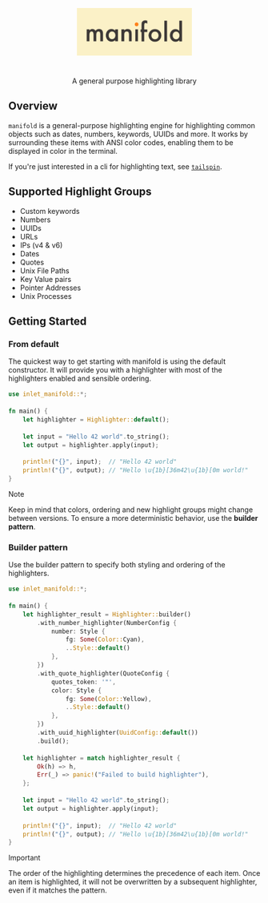 <p align="center">
  <img src="assets/manifold.png" width="230"/>
</p>

#                                                                                                                                                                                                                                                                                                                                                              

<p align="center">
A general purpose highlighting library 
</p>

## Overview

`manifold` is a general-purpose highlighting engine for highlighting common objects such as dates, numbers, keywords,
UUIDs and more. It works by surrounding these items with ANSI color codes, enabling them to be displayed in color in the
terminal.

If you're just interested in a cli for highlighting text, see [`tailspin`](https://github.com/bensadeh/tailspin).

## Supported Highlight Groups

- Custom keywords
- Numbers
- UUIDs
- URLs
- IPs (v4 & v6)
- Dates
- Quotes
- Unix File Paths
- Key Value pairs
- Pointer Addresses
- Unix Processes

## Getting Started

### From default

The quickest way to get starting with manifold is using the default constructor. It will provide you with a highlighter
with most of the highlighters enabled and sensible ordering.

```rust
use inlet_manifold::*;

fn main() {
    let highlighter = Highlighter::default();

    let input = "Hello 42 world".to_string();
    let output = highlighter.apply(input);

    println!("{}", input);  // "Hello 42 world"
    println!("{}", output); // "Hello \u{1b}[36m42\u{1b}[0m world!"
}
```

> [!NOTE]
> Keep in mind that colors, ordering and new highlight groups might change between versions. To ensure a more
> deterministic behavior, use the **builder pattern**.

### Builder pattern

Use the builder pattern to specify both styling and ordering of the highlighters.

```rust 
use inlet_manifold::*;

fn main() {
    let highlighter_result = Highlighter::builder()
        .with_number_highlighter(NumberConfig {
            number: Style {
                fg: Some(Color::Cyan),
                ..Style::default()
            },
        })
        .with_quote_highlighter(QuoteConfig {
            quotes_token: '"',
            color: Style {
                fg: Some(Color::Yellow),
                ..Style::default()
            },
        })
        .with_uuid_highlighter(UuidConfig::default())
        .build();

    let highlighter = match highlighter_result {
        Ok(h) => h,
        Err(_) => panic!("Failed to build highlighter"),
    };

    let input = "Hello 42 world".to_string();
    let output = highlighter.apply(input);

    println!("{}", input);  // "Hello 42 world"
    println!("{}", output); // "Hello \u{1b}[36m42\u{1b}[0m world!"
}
```

> [!IMPORTANT]  
> The order of the highlighting determines the precedence of each item. Once an item is highlighted, it will not be
> overwritten by a subsequent highlighter, even if it matches the pattern.
